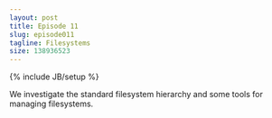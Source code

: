 ```yaml
---
layout: post
title: Episode 11
slug: episode011
tagline: Filesystems
size: 138936523
---
```

{% include JB/setup %}

We investigate the standard filesystem hierarchy and some tools for managing
filesystems.

